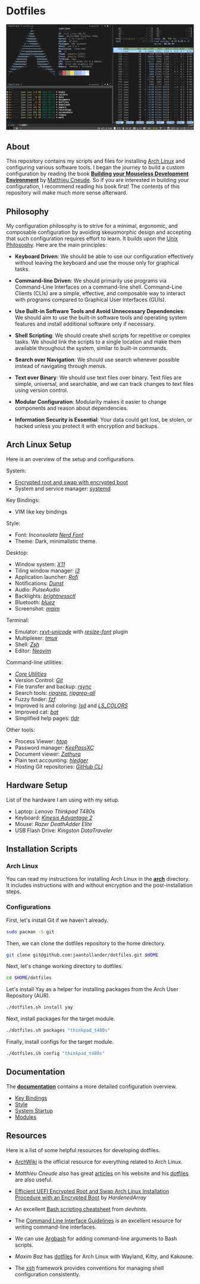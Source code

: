 # Dotfiles
![](./docs/images/desktop.png)


## About
This repository contains my scripts and files for installing [Arch Linux](https://archlinux.org/) and configuring various software tools. I began the journey to build a custom configuration by reading the book [**Building your Mouseless Development Environment**](https://themouseless.dev/) by [Matthieu Cneude](https://github.com/Phantas0s). So if you are interested in building your configuration, I recommend reading his book first! The contents of this repository will make much more sense afterward.


## Philosophy
My configuration philosophy is to strive for a minimal, ergonomic, and composable configuration by avoiding skeuomorphic design and accepting that such configuration requires effort to learn. It builds upon the [Unix Philosophy](https://en.wikipedia.org/wiki/Unix_philosophy). Here are the main principles:

- **Keyboard Driven**: We should be able to use our configuration effectively without leaving the keyboard and use the mouse only for graphical tasks.

- **Command-line Driven**: We should primarily use programs via Command-Line Interfaces on a command-line shell. Command-Line Clients (CLIs) are a simple, effective, and composable way to interact with programs compared to Graphical User Interfaces (GUIs).

- **Use Built-in Software Tools and Avoid Unnecessary Dependencies**: We should aim to use the built-in software tools and operating system features and install additional software only if necessary.

- **Shell Scripting**: We should create shell scripts for repetitive or complex tasks. We should link the scripts to a single location and make them available throughout the system, similar to built-in commands.

- **Search over Navigation**: We should use search whenever possible instead of navigating through menus.

- **Text over Binary**: We should use text files over binary. Text files are simple, universal, and searchable, and we can track changes to text files using version control.

- **Modular Configuration**: Modularity makes it easier to change components and reason about dependencies.

- **Information Security is Essential**: Your data could get lost, be stolen, or hacked unless you protect it with encryption and backups.


## Arch Linux Setup
Here is an overview of the setup and configurations. 

System:

- [Encrypted root and swap with encrypted boot](https://gist.github.com/HardenedArray/ee3041c04165926fca02deca675effe1)
- System and service manager: [systemd](https://systemd.io/)

Key Bindings: 

- VIM like key bindings

Style: 

- Font: *Inconsolata* [*Nerd Font*](https://www.nerdfonts.com/) 
- Theme: Dark, minimalistic theme.

Desktop:

- Window system: [*X11*](https://www.x.org/)
- Tiling window manager: [*i3*](https://i3wm.org/)
- Application launcher: [*Rofi*](https://github.com/davatorium/rofi)
- Notifications: [*Dunst*](https://dunst-project.org/)
- Audio: *PulseAudio*
- Backlights: [*brightnessctl*](https://github.com/Hummer12007/brightnessctl)
- Bluetooth: [*bluez*](http://www.bluez.org/)
- Screenshot: [*maim*](https://github.com/naelstrof/maim)

Terminal:

- Emulator: [*rxvt-unicode*](https://wiki.archlinux.org/title/rxvt-unicode) with [*resize-font*](https://github.com/simmel/urxvt-resize-font) plugin
- Multiplexer: [*tmux*](https://github.com/tmux/tmux)
- Shell: [*Zsh*](https://wiki.archlinux.org/title/zsh)
- Editor: [*Neovim*](https://neovim.io/)

Command-line utilities: 

- [*Core Utilities*](https://wiki.archlinux.org/title/Core_utilities)
- Version Control: [*Git*](https://git-scm.com/)
- File transfer and backup: [*rsync*](https://rsync.samba.org/)
- Search tools: [*ripgrep*](https://github.com/BurntSushi/ripgrep), [*ripgrep-all*](https://github.com/phiresky/ripgrep-all)
- Fuzzy finder: [*fzf*](https://github.com/junegunn/fzf)
- Improved ls and coloring: [*lsd*](https://github.com/Peltoche/lsd) and [*LS_COLORS*](https://github.com/trapd00r/LS_COLORS)
- Improved cat: [*bat*](https://github.com/sharkdp/bat)
- Simplified help pages: [*tldr*](https://tldr.sh/)

Other tools:

- Process Viewer: [*htop*](https://htop.dev/)
- Password manager: [*KeePassXC*](https://keepassxc.org)
- Document viewer: [*Zathura*](https://pwmt.org/projects/zathura/)
- Plain text accounting: [*hledger*](https://hledger.org/)
- Hosting Git repositories: [*GitHub CLI*](https://cli.github.com/)


## Hardware Setup
List of the hardware I am using with my setup.

- Laptop: *Lenovo Thinkpad T480s*
- Keyboard: [*Kinesis Advantage 2*](https://kinesis-ergo.com/keyboards/advantage2-keyboard/)
- Mouse: *Razer DeathAdder Elite*
- USB Flash Drive: *Kingston DataTraveler*


## Installation Scripts
### Arch Linux
You can read my instructions for installing Arch Linux in the [**arch**](./arch) directory. It includes instructions with and without encryption and the post-installation steps.

### Configurations 
First, let's install Git if we haven't already.

```bash
sudo pacman -S git
```

Then, we can clone the dotfiles repository to the home directory. 

```bash
git clone git@github.com:jaantollander/dotfiles.git $HOME
```

Next, let's change working directory to dotfiles.

```bash
cd $HOME/dotfiles
```

Let's install Yay as a helper for installing packages from the Arch User Repository (AUR).

```bash
./dotfiles.sh install yay
```

Next, install packages for the target module.

```bash
./dotfiles.sh packages "thinkpad_t480s"
```

Finally, install configs for the target module.

```bash
./dotfiles.sh config "thinkpad_t480s"
```


## Documentation
The [**documentation**](./docs) contains a more detailed configuration overview.

- [Key Bindings](./docs/key-bindings.md)
- [Style](./docs/style.md)
- [System Startup](./docs/system-startup.md)
- [Modules](./docs/modules.md)


## Resources
Here is a list of some helpful resources for developing dotfiles.

- [ArchWiki](https://wiki.archlinux.org/) is the official resource for everything related to Arch Linux.

- *Matthieu Cneude* also has great [articles](https://thevaluable.dev/) on his website and his [dotfiles](https://github.com/Phantas0s/.dotfiles) are also useful. 

- [Efficient UEFI Encrypted Root and Swap Arch Linux Installation Procedure with an Encrypted Boot](https://gist.github.com/HardenedArray/ee3041c04165926fca02deca675effe1) by *HardenedArray*

- An excellent [Bash scripting cheatsheet](https://devhints.io/bash) from *devhints*.

- The [Command Line Interface Guidelines](https://clig.dev/) is an excellent resource for writing command-line interfaces.

- We can use [Argbash](https://argbash.io/) for adding command-line arguments to Bash scripts.

- *Maxim Baz* has [dotfiles](https://github.com/maximbaz/dotfiles) for Arch Linux with Wayland, Kitty, and Kakoune.

- The [xsh](https://github.com/sgleizes/xsh) framework provides conventions for managing shell configuration consistently.
